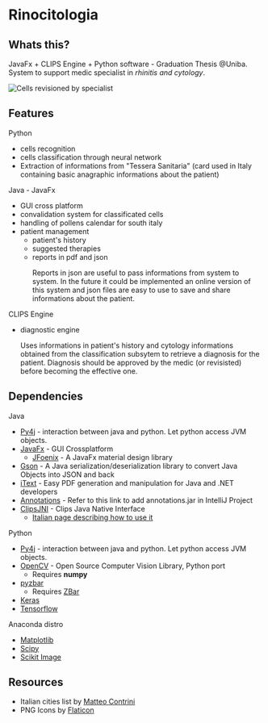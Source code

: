 # Rinocitologia

## Whats this?
JavaFx + CLIPS Engine + Python software - Graduation Thesis @Uniba. 
System to support medic specialist in _rhinitis and cytology_.

<img src="http://whoami.altervista.org/Materiale/Preview.png" alt="Cells revisioned by specialist">

## Features
<dl>
  <dt>Python</dt>
  <ul>
  <li>cells recognition</li>
  <li>cells classification through neural network</li>
  <li>Extraction of informations from "Tessera Sanitaria" (card used in Italy containing basic anagraphic informations about the patient)</li>
  </ul>
  
  <dt>Java - JavaFx</dt>
  <ul>
  <li>GUI cross platform</li>
  <li>convalidation system for classificated cells</li>
  <li>handling of pollens calendar for south italy</li>
  <li>patient management
  <ul>
  <li>patient's history</li>
  <li>suggested therapies</li>
  <li>reports in pdf and json</li>
  <p>Reports in json are useful to pass informations from system to system. In the future it could be implemented an online version of this system and json files are easy to use to save and share informations about the patient.</p>
  </ul>
  </li>
  </ul>
  
 <dt>CLIPS Engine</dt>
 <ul>
  <li>diagnostic engine</li>
  <p>Uses informations in patient's history and cytology informations obtained from the classification subsytem to retrieve a diagnosis for the patient. Diagnosis should be approved by the medic (or revisisted) before becoming the effective one.</p>
  </ul>
</dl>


## Dependencies
<dl>
<dt>Java</dt>
  <ul>
    <li>
      <a href="https://www.py4j.org">Py4j</a> - interaction between java and python.
      Let python access JVM objects.
    </li>
    <li>
      <a href="https://www.oracle.com/technetwork/java/javase/overview/javafx-overview-2158620.html">JavaFx</a> - GUI Crossplatform
      <ul>
        <li><a href="https://github.com/jfoenixadmin/JFoenix">JFoenix</a> - A JavaFx material design library</li>
      </ul>
    </li>
    <li>
     <a href="https://github.com/google/gson">Gson</a> - A Java serialization/deserialization library to convert Java Objects into JSON and back
    </li>
    <li>
      <a href="https://itextpdf.com">iText</a> - Easy PDF generation and manipulation for Java and .NET developers
    </li>
    <li>
      <a href="www.jetbrains.com/help/idea/annotating-source-code.html">Annotations</a> - Refer to this link to add annotations.jar in IntelliJ Project
    </li>
    <li>
      <a href="http://sourceforge.net/projects/clipsrules/files/CLIPS/6.30/">ClipsJNI</a> - Clips Java Native Interface
      <ul>
        <li>
          <a href="https://bitbucket.org/fverdoja/xclipsjni/wiki/Home">Italian page describing how to use it</a>
        </li>
     </ul>
   </li>
  </ul>
 </dl>
 <dl>
 <dt>Python</dt>
  <ul>
    <li>
      <a href="https://www.py4j.org">Py4j</a> - interaction between java and python.
      Let python access JVM objects.
    </li>
    <li>
      <a href="https://opencv.org">OpenCV</a> - Open Source Computer Vision Library, Python port
      <ul><li>Requires <b>numpy</b></li></ul>
    </li>
    <li>
      <a href="https://anaconda.org/lightsource2-tag/pyzbar">pyzbar</a>
      <ul>
        <li>Requires <a href="http://zbar.sourceforge.net">ZBar</a></li>
      </ul>
     </li>
     <li>
        <a href="https://keras.io/">Keras</a>
     </li>
     <li>
        <a href="https://www.tensorflow.org/">Tensorflow</a>
     </li>
     </ul>
     </dl>
     <dl>
      <dt>Anaconda distro</dt>
      <ul>
          <li>
             <a href="https://matplotlib.org">Matplotlib</a>
          </li>
               <li>
                  <a href="https://www.scipy.org/">Scipy</a>
               </li>
                    <li>
                       <a href="https://scikit-image.org">Scikit Image</a>
                    </li>
  </ul>

## Resources
  <ul>
  <li>Italian cities list by <a href="https://github.com/matteocontrini/comuni-json">Matteo Contrini</a></li>
  <li>PNG Icons by <a href="https://www.flaticon.com">Flaticon</a></li>
  </ul>
</dl>

